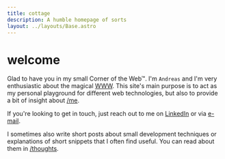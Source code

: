 ```yaml
---
title: cottage
description: A humble homepage of sorts
layout: ../layouts/Base.astro
---
```


# welcome

Glad to have you in my small Corner of the Web™.
I'm `Andreas` and I'm very enthusiastic about the magical
[WWW](https://webfoundation.org/about/vision/history-of-the-web/).
This site's main purpose is to act as my personal playground for different web
technologies, but also to provide a bit of insight about [/me](/me/).

If you're looking to get in touch, just reach out to me on
[LinkedIn](https://www.linkedin.com/in/andreasvirkus 'View my LinkedIn profile') or via
[e-mail](mailto:write@andreasvirkus.me 'Shoot me an e-mail!').

I sometimes also write short posts about small development techniques or
explanations of short snippets that I often find useful. You can read about them in [/thoughts](/thoughts/).
